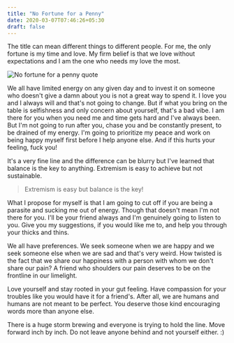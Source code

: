 ```yaml
---
title: "No Fortune for a Penny"
date: 2020-03-07T07:46:26+05:30
draft: false
---
```


The title can mean different things to different people. For me, the only fortune is my time and love. My firm belief is that we love without expectations and I am the one who needs my love the most.

![No fortune for a penny quote](/img/no-fortune.png)

We all have limited energy on any given day and to invest it on someone who doesn't give a damn about you is not a great way to spend it. I love you and I always will and that's not going to change. But if what you bring on the table is selfishness and only concern about yourself, that's a bad vibe. I am there for you when you need me and time gets hard and I've always been. But I'm not going to run after you, chase you and be constantly present, to be drained of my energy. I'm going to prioritize my peace and work on being happy myself first before I help anyone else. And if this hurts your feeling, fuck you!

It's a very fine line and the difference can be blurry but I've learned that balance is the key to anything. Extremism is easy to achieve but not sustainable.

> Extremism is easy but balance is the key!

What I propose for myself is that I am going to cut off if you are being a parasite and sucking me out of energy. Though that doesn't mean I'm not there for you. I'll be your friend always and I'm genuinely going to listen to you. Give you my suggestions, if you would like me to, and help you through your thicks and thins.

We all have preferences. We seek someone when we are happy and we seek someone else when we are sad and that's very weird. How twisted is the fact that we share our happiness with a person with whom we don't share our pain? A friend who shoulders our pain deserves to be on the frontline in our limelight.

Love yourself and stay rooted in your gut feeling. Have compassion for your troubles like you would have it for a friend's. After all, we are humans and humans are not meant to be perfect. You deserve those kind encouraging words more than anyone else.

There is a huge storm brewing and everyone is trying to hold the line. Move forward inch by inch. Do not leave anyone behind and not yourself either. :)

